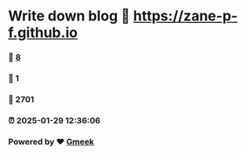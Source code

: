 # Write down blog :link: https://zane-p-f.github.io 
### :page_facing_up: [8](https://zane-p-f.github.io/tag.html) 
### :speech_balloon: 1 
### :hibiscus: 2701 
### :alarm_clock: 2025-01-29 12:36:06 
### Powered by :heart: [Gmeek](https://github.com/Meekdai/Gmeek)
